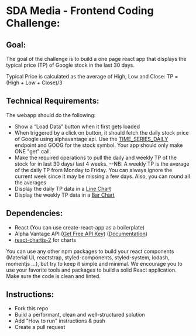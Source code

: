 # SDA Media - Frontend Coding Challenge:

## Goal:
The goal of the challenge is to build a one page react app that displays the typical price (TP) of Google stock in the last 30 days.

Typical Price is calculated as the average of High, Low and Close:
TP = (High + Low + Close)/3

## Technical Requirements:
The webapp should do the following:
- Show a “Load Data” button when it first gets loaded
- When triggered by a click on button, it should fetch the daily stock price of Google using alphavantage api.
Use the [TIME_SERIES_DAILY](https://www.alphavantage.co/documentation/) endpoint and GOOG for the stock symbol.
Your app should only make ONE "get" call.
- Make the required operations to pull the daily and weekly TP of the stock for in last 30 days/ last 4 weeks. 
--NB: A weekly TP is the average of the daily TP from Monday to Friday. You can always ignore the current week since it may be missing a few days. Also, you can round all the averages
- Display the daily TP data in a [Line Chart](http://jerairrest.github.io/react-chartjs-2/)
- Display the weekly TP data in a [Bar Chart](http://jerairrest.github.io/react-chartjs-2/)

## Dependencies:
- React (You can use create-react-app as  a boilerplate)
- Alpha Vantage API ([Get Free API Key](https://www.alphavantage.co/support/#api-key)) ([Documentation](https://www.alphavantage.co/documentation/))
- [react-chartjs-2](https://www.npmjs.com/package/react-chartjs-2)  for charts

You can use any other npm packages to build your react components (Material UI, reactstrap, styled-components, styled-system, lodash, momentjs ...), but try to keep it simple and minimal. 
We encourage you to use your favorite tools and packages to build a solid React application. Make sure the code is clean and linted.


## Instructions:
- Fork this repo
- Build a performant, clean and well-structured solution
- Add "How to run" instructions & push
- Create a pull request
